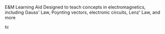E&M Learning Aid
Designed to teach concepts in electromagnetics, including Gauss' Law, Poynting vectors, electronic circuits, Lenz' Law, and more

hi
